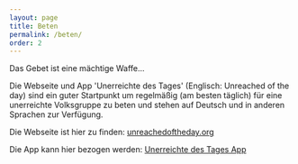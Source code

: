 ```yaml
---
layout: page
title: Beten
permalink: /beten/
order: 2
---
```


Das Gebet ist eine mächtige Waffe...

Die Webseite und App 'Unerreichte des Tages' (Englisch: Unreached of the day) sind ein guter Startpunkt um regelmäßig (am besten täglich) für eine unerreichte Volksgruppe zu beten
und stehen auf Deutsch und in anderen Sprachen zur Verfügung.

Die Webseite ist hier zu finden:
[unreachedoftheday.org](https://unreachedoftheday.org/)

Die App kann hier bezogen werden:
[Unerreichte des Tages App](https://unreachedoftheday.org/resources/mobile-app/)

